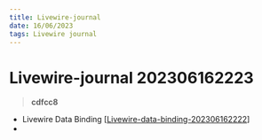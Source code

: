 ```yaml
---
title: Livewire-journal
date: 16/06/2023
tags: Livewire journal
---
```


# **Livewire-journal** 202306162223 
> **cdfcc8**

  

- Livewire Data Binding [[Livewire-data-binding-202306162222]]
- 


[//begin]: # "Autogenerated link references for markdown compatibility"
[Livewire-data-binding-202306162222]: Livewire-data-binding-202306162222 "Livewire-data-binding"
[//end]: # "Autogenerated link references"